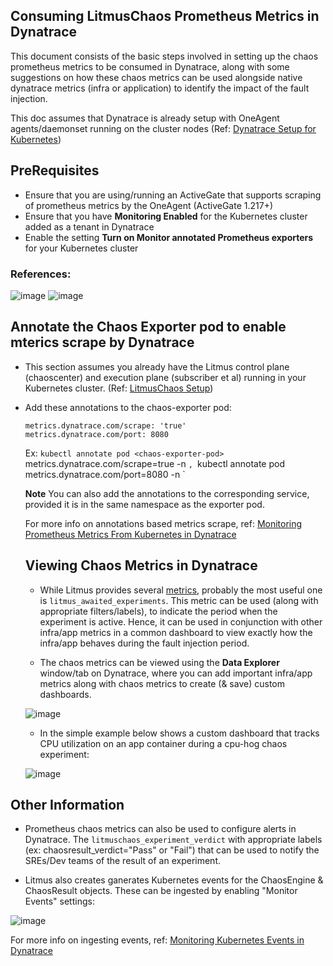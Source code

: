 ## Consuming LitmusChaos Prometheus Metrics in Dynatrace

This document consists of the basic steps involved in setting up the chaos prometheus metrics to be consumed in Dynatrace, along with some suggestions on 
how these chaos metrics can be used alongside native dynatrace metrics (infra or application) to identify the impact of the fault injection. 

This doc assumes that Dynatrace is already setup with OneAgent agents/daemonset running on the cluster nodes (Ref: [Dynatrace Setup for Kubernetes](https://www.dynatrace.com/support/help/setup-and-configuration/setup-on-container-platforms/kubernetes/set-up-k8s-monitoring))

## PreRequisites

- Ensure that you are using/running an ActiveGate that supports scraping of prometheus metrics by the OneAgent (ActiveGate 1.217+) 
- Ensure that you have **Monitoring Enabled** for the Kubernetes cluster added as a tenant in Dynatrace
- Enable the setting **Turn on Monitor annotated Prometheus exporters** for your Kubernetes cluster

### References: 

![image](https://user-images.githubusercontent.com/21166217/149325098-86f41515-d0c4-4456-90f0-6497aa85d362.png)
![image](https://user-images.githubusercontent.com/21166217/149324845-ecf07cf7-7ad6-41c6-a77f-606d7739d6a9.png)

## Annotate the Chaos Exporter pod to enable mterics scrape by Dynatrace 

- This section assumes you already have the Litmus control plane (chaoscenter) and execution plane (subscriber et al) running in your Kubernetes cluster. (Ref: [LitmusChaos Setup](https://docs.litmuschaos.io/docs/getting-started/installation))
- Add these annotations to the chaos-exporter pod: 

  ```
  metrics.dynatrace.com/scrape: 'true' 
  metrics.dynatrace.com/port: 8080
  ```

  Ex: `kubectl annotate pod <chaos-exporter-pod>` metrics.dynatrace.com/scrape=true -n <litmus-agent-namespace>`, `kubectl annotate pod <chaos-exporter-pod> metrics.dynatrace.com/port=8080 -n <litmus-agent-namespace>`
  
  **Note** You can also add the annotations to the corresponding service, provided it is in the same namespace as the exporter pod. 
  
  For more info on annotations based metrics scrape, ref: [Monitoring Prometheus Metrics From Kubernetes in Dynatrace](https://www.dynatrace.com/support/help/how-to-use-dynatrace/infrastructure-monitoring/container-platform-monitoring/kubernetes-monitoring/monitor-prometheus-metrics#best)
  
  ## Viewing Chaos Metrics in Dynatrace
  
  - While Litmus provides several [metrics](https://github.com/litmuschaos/chaos-exporter), probably the most useful one is `litmus_awaited_experiments`. This metric can be used 
  (along with appropriate filters/labels), to indicate the period when the experiment is active. Hence, it can be used in conjunction with other infra/app metrics
  in a common dashboard to view exactly how the infra/app behaves during the fault injection period. 
  
  - The chaos metrics can be viewed using the **Data Explorer** window/tab on Dynatrace, where you can add important infra/app metrics along with chaos metrics to create (& save)
  custom dashboards. 
  
  ![image](https://user-images.githubusercontent.com/21166217/149329653-0b0d3d27-2012-4c5a-9cc2-8062f6a5a32a.png)
  
  - In the simple example below shows a custom dashboard that tracks CPU utilization on an app container during a cpu-hog chaos experiment: 
  
  ![image](https://user-images.githubusercontent.com/21166217/149329490-9c243e1c-dae1-43a1-806e-c23f14e94023.png)
  
## Other Information

- Prometheus chaos metrics can also be used to configure alerts in Dynatrace. The `litmuschaos_experiment_verdict` with appropriate labels (ex: chaosresult_verdict="Pass" or "Fail") 
that can be used to notify the SREs/Dev teams of the result of an experiment. 

- Litmus also creates ganerates Kubernetes events for the ChaosEngine & ChaosResult objects. These can be ingested by enabling "Monitor Events" settings: 

![image](https://user-images.githubusercontent.com/21166217/149330309-8d7e7051-bbdb-4502-aa56-acbb7fa53716.png)

  For more info on ingesting events, ref: [Monitoring Kubernetes Events in Dynatrace](https://www.dynatrace.com/support/help/how-to-use-dynatrace/infrastructure-monitoring/container-platform-monitoring/kubernetes-monitoring/monitor-events-kubernetes)
  
  

